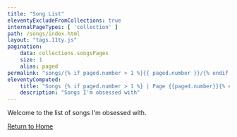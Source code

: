 ```yaml
---
title: "Song List"
eleventyExcludeFromCollections: true
internalPageTypes: [ 'collection' ]
path: /songs/index.html
layout: "tags.11ty.js"
pagination:
    data: collections.songsPages
    size: 1
    alias: paged
permalink: "songs/{% if paged.number > 1 %}{{ paged.number }}/{% endif %}index.html"
eleventyComputed:
    title: "Songs {% if paged.number > 1 %} | Page {{paged.number}}{% endif %}"
    description: "Songs I'm obsessed with"
---
```


Welcome to the list of songs I'm obsessed with.



[Return to Home](/)
